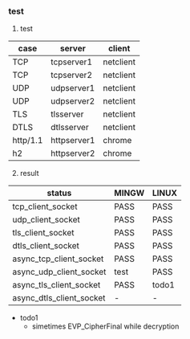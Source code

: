 ### test

1. test

| case     | server      | client    |
| --       | --          | --        |
| TCP      | tcpserver1  | netclient |
| TCP      | tcpserver2  | netclient |
| UDP      | udpserver1  | netclient |
| UDP      | udpserver2  | netclient |
| TLS      | tlsserver   | netclient |
| DTLS     | dtlsserver  | netclient |
| http/1.1 | httpserver1 | chrome    |
| h2       | httpserver2 | chrome    |

2. result

| status                    | MINGW | LINUX |
| --                        | --    | --    |
| tcp_client_socket         | PASS  | PASS  |
| udp_client_socket         | PASS  | PASS  |
| tls_client_socket         | PASS  | PASS  |
| dtls_client_socket        | PASS  | PASS  |
| async_tcp_client_socket   | PASS  | PASS  |
| async_udp_client_socket   | test  | PASS  |
| async_tls_client_socket   | PASS  | todo1 |
| async_dtls_client_socket  | -     | -     |

- todo1
  - simetimes EVP_CipherFinal while decryption

